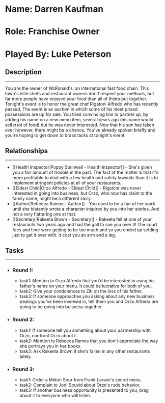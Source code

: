 # Name: Darren Kaufman
# Role: Franchise Owner
# Played By: Luke Peterson

## Description
---
You are the owner of WcRonald's, an international fast food chain. This town's elite chefs and restaurant owners don't respect your methods, but far more people have enjoyed your food than all of theirs put together. Tonight's event is to honor the great chef Rigatoni Alfredo who has recently passed. The event is an auction in which some of his most prized possessions are up for sale. You tried convincing him to partner up, by adding his name on a new menu item, several years ago (his name would sell *a lot* of food) but he was never interested. Now that his son has taken over however, there might be a chance. You've already spoken briefly and you're hoping to get down to brass tacks at tonight's event.

## Relationships
---
- [[Health Inspector|Poppy Steinwell - Health Inspector]]  - She's given you a fair amount of trouble in the past. The fact of the matter is that it's more profitable to deal with a few health and safety lawsuits than it is to implement stringent policies at all of your restaurants.
- [[Eldest Child|Orzo Alfredo - Eldest Child]]  - Rigatoni was never interested in going into business, but Orzo, who now has claim to the family name, might be a different story.
- [[Author|Rebecca Ramos - Author]]  - You used to be a fan of her work until she blatantly wrote a character inspired by you into her stories. And not a very flattering one at that.
- [[Secretary|Rakeeta Brown - Secretary]] - Rakeeta fell at one of your restaurants two years ago and had the gall to sue you over it! The court fees and time were getting to be too much and so you ended up settling just to get it over with. It cost you an arm and a leg.

## Tasks
___
- ### Round 1: 
	- task1: Mention to Orzo Alfredo that you'd be interested in using his father's name on your menu. It could be lucrative for both of you.
	- task2: Give your condolences to Ziti on the loss of his father.
	- task3: If someone approaches you asking about any new business dealings you've been involved in, tell them you and Orzo Alfredo are going to be going into buisness together.
- ### Round 2:
	- task1: If someone tell you something about your partnership with Orzo, confront Orzo about it.
	- task2: Mention to Rebecca Ramos that you don't appreciate the way she portrays you in her books.
	- task3: Ask Rakeeta Brown if she's fallen in any other restaurants lately.
- ### Round 3:
	- task1: Order a Midori Sour from Frank Larsen's secret menu.
	- task2: Complain to Jodi Souvid about Orzo's rude behavior.
	- task3: If another business opportunity is presented to you, brag about it to everyone who will listen.
